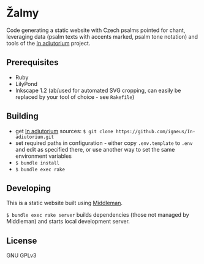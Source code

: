 # Žalmy

Code generating a static website with Czech psalms pointed for chant,
leveraging data (psalm texts with accents marked, psalm tone notation)
and tools of the [In adiutorium][ia] project.

## Prerequisites

- Ruby
- LilyPond
- Inkscape 1.2 (ab/used for automated SVG cropping, can easily be replaced by your tool of choice - see `Rakefile`)

## Building

- get [In adiutorium][ia] sources: `$ git clone https://github.com/igneus/In-adiutorium.git`
- set required paths in configuration - either copy `.env.template` to `.env` and edit as specified there, or use another way to set the same environment variables
- `$ bundle install`
- `$ bundle exec rake`

## Developing

This is a static website built using [Middleman][middleman].

`$ bundle exec rake server` builds dependencies (those not managed
by Middleman) and starts local development server.

## License

GNU GPLv3

[ia]: https://github.com/igneus/In-adiutorium
[middleman]: https://middlemanapp.com/
